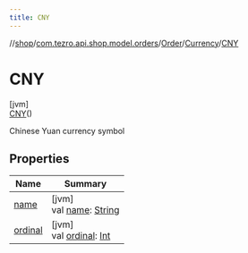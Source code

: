 ```yaml
---
title: CNY
---
```

//[shop](../../../../../index.html)/[com.tezro.api.shop.model.orders](../../../index.html)/[Order](../../index.html)/[Currency](../index.html)/[CNY](index.html)



# CNY



[jvm]\
[CNY](index.html)()



Chinese Yuan currency symbol



## Properties


| Name | Summary |
|---|---|
| [name](../-e-t-h/index.html#-372974862%2FProperties%2F-880856229) | [jvm]<br>val [name](../-e-t-h/index.html#-372974862%2FProperties%2F-880856229): [String](https://kotlinlang.org/api/latest/jvm/stdlib/kotlin/-string/index.html) |
| [ordinal](../-e-t-h/index.html#-739389684%2FProperties%2F-880856229) | [jvm]<br>val [ordinal](../-e-t-h/index.html#-739389684%2FProperties%2F-880856229): [Int](https://kotlinlang.org/api/latest/jvm/stdlib/kotlin/-int/index.html) |

